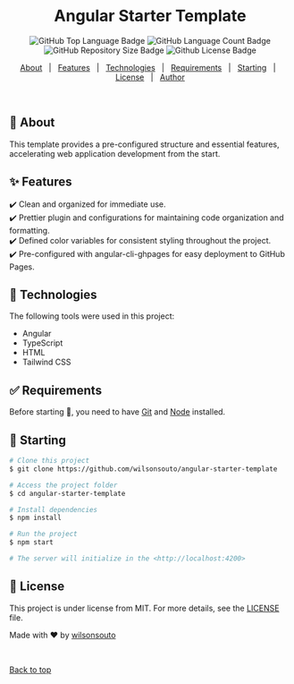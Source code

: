 <!-- <h1 align="center">
	🚧  Angular Starter Template 🚀 Under construction...  🚧
</h1>  -->

&#xa0;

<h1 align="center">Angular Starter Template</h1>

<p align="center">

<img alt="GitHub Top Language Badge" src="https://img.shields.io/github/languages/top/wilsonsouto/angular-starter-template?&color=56BEB8"/>

<img alt="GitHub Language Count Badge" src="https://img.shields.io/github/languages/count/wilsonsouto/angular-starter-template?&color=56BEB8"/>

<img alt="GitHub Repository Size Badge" src="https://img.shields.io/github/repo-size/wilsonsouto/angular-starter-template?&color=56BEB8"/>

<img alt="Github License Badge" src="https://img.shields.io/github/license/wilsonsouto/angular-starter-template?color=56BEB8">

</p>

<p align="center">
  <a href="#dart-about">About</a> &#xa0; | &#xa0; 
  <a href="#sparkles-features">Features</a> &#xa0; | &#xa0;
  <a href="#rocket-technologies">Technologies</a> &#xa0; | &#xa0;
  <a href="#white_check_mark-requirements">Requirements</a> &#xa0; | &#xa0;
  <a href="#checkered_flag-starting">Starting</a> &#xa0; | &#xa0;
  <a href="#memo-license">License</a> &#xa0; | &#xa0;
  <a href="https://github.com/wilsonsouto" target="_blank">Author</a>
</p>

<br>

## :dart: About

This template provides a pre-configured structure and essential features, accelerating web application development from the start.

## :sparkles: Features

:heavy_check_mark: Clean and organized for immediate use.\
:heavy_check_mark: Prettier plugin and configurations for maintaining code organization and formatting.\
:heavy_check_mark: Defined color variables for consistent styling throughout the project.\
:heavy_check_mark: Pre-configured with angular-cli-ghpages for easy deployment to GitHub Pages.

## :rocket: Technologies

The following tools were used in this project:

- Angular
- TypeScript
- HTML
- Tailwind CSS

## :white_check_mark: Requirements

Before starting :checkered_flag:, you need to have [Git](https://git-scm.com) and [Node](https://nodejs.org/en/) installed.

## :checkered_flag: Starting

```bash
# Clone this project
$ git clone https://github.com/wilsonsouto/angular-starter-template

# Access the project folder
$ cd angular-starter-template

# Install dependencies
$ npm install

# Run the project
$ npm start

# The server will initialize in the <http://localhost:4200>
```

## :memo: License

This project is under license from MIT. For more details, see the [LICENSE](LICENSE) file.

Made with :heart: by [wilsonsouto](https://github.com/wilsonsouto)

&#xa0;

<a href="#top">Back to top</a>

